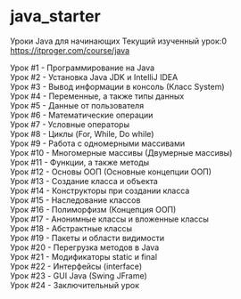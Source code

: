 # java_starter
Уроки Java для начинающих
Текущий изученный урок:0
https://itproger.com/course/java

Урок #1 - Программирование на Java <br />
Урок #2 - Установка Java JDK и IntelliJ IDEA <br />
Урок #3 - Вывод информации в консоль (Класс System) <br />
Урок #4 - Переменные, а также типы данных <br />
Урок #5 - Данные от пользователя <br />
Урок #6 - Математические операции <br />
Урок #7 - Условные операторы <br />
Урок #8 - Циклы (For, While, Do while) <br />
Урок #9 - Работа с одномерными массивами <br />
Урок #10 - Многомерные массивы (Двумерные массивы) <br />
Урок #11 - Функции, а также методы <br />
Урок #12 - Основы ООП (Основные концепции ООП) <br />
Урок #13 - Создание класса и объекта <br />
Урок #14 - Конструкторы при создании класса <br />
Урок #15 - Наследование классов <br />
Урок #16 - Полиморфизм (Концепция ООП) <br />
Урок #17 - Анонимные классы и вложенные классы <br />
Урок #18 - Абстрактные классы <br />
Урок #19 - Пакеты и области видимости <br />
Урок #20 - Перегрузка методов в Java <br />
Урок #21 - Модификаторы static и final <br />
Урок #22 - Интерфейсы (interface) <br />
Урок #23 - GUI Java (Swing JFrame) <br />
Урок #24 - Заключительный урок <br />